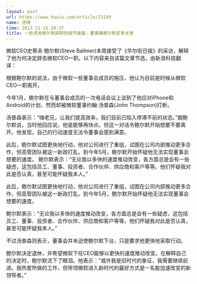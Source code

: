 ```yaml
---
layout: post
url: https://www.huxiu.com/article/23189
name: 虎嗅
time: 2013-11-16 10:37
title: 一些诱发鲍尔默辞职的细节披露：董事嫌鲍尔默变革太慢
---
```

微软CEO史蒂夫·鲍尔默(Steve Ballmer)本周接受了《华尔街日报》的采访，解释了他为何决定辞去微软CEO一职。以下内容来自该篇文章节选，由新浪科技翻译：

根据鲍尔默的说法，由于微软一些董事会成员的施压，他认为目前是时候从微软CEO一职离开。

今年1月，鲍尔默在与董事会成员的一次电话会议上谈到了他应对iPhone和Android的计划，然而却被微软董事约翰·汤普森(John Thompson)打断。

汤普森表示：“嗨老兄，让我们提高效率，我们目前已陷入停滞不前的状态。”据鲍尔默说，当时他回应说，他是能够再快点。但这一对话令鲍尔默开始想要不要离开。他发现，自己的行动速度无法令董事会感到满意。

此后，鲍尔默试图更快地行动，他对公司进行了重组，试图在公司内部推动更多合作，但高管团队被这一新政打乱。到今年5月，鲍尔默开始怀疑他无法实现董事会想要的速度。 鲍尔默表示：“无论我以多快的速度推动改变，各方面总是会有一些疑虑，这包括员工、董事、投资者、合作伙伴、供应商和客户等等。他们怀疑我对此是否认真，甚至可能怀疑我本人。”

此后，鲍尔默试图更快地行动，他对公司进行了重组，试图在公司内部推动更多合作，但高管团队被这一新政打乱。到今年5月，鲍尔默开始怀疑他无法实现董事会想要的速度。

鲍尔默表示：“无论我以多快的速度推动改变，各方面总是会有一些疑虑，这包括员工、董事、投资者、合作伙伴、供应商和客户等等。他们怀疑我对此是否认真，甚至可能怀疑我本人。”

不过汤普森则表示，董事会并未迫使鲍尔默下台，只是要求他更快地采取行动。

鲍尔默决定退休，并希望微软下任CEO能够以更快的速度推动改变。在解释自己的决定时，鲍尔默流下了眼泪。他表示：“或许我是旧时代的象征，我需要继续前进。我热爱所做的工作，但带领微软进入新时代的最好方式是一名能加速改变的新领导者。”

